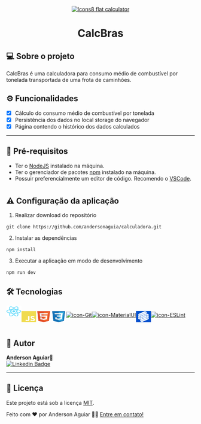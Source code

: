 <p align="center">
 <a title="Icons8, MIT &lt;http://opensource.org/licenses/mit-license.php&gt;, via Wikimedia Commons" href="https://commons.wikimedia.org/wiki/File:Icons8_flat_calculator.svg"><img width="100" alt="Icons8 flat calculator" src="https://upload.wikimedia.org/wikipedia/commons/thumb/7/71/Icons8_flat_calculator.svg/512px-Icons8_flat_calculator.svg.png"></a>
</p>

[circleci-image]: https://img.shields.io/circleci/build/github/nestjs/nest/master?token=abc123def456
[circleci-url]: https://circleci.com/gh/nestjs/nest

# <p align="center">CalcBras</p>

## 💻 Sobre o projeto

CalcBras é uma calculadora para consumo médio de combustível por tonelada transportada de uma frota de caminhões.

## ⚙️ Funcionalidades

- [x] Cálculo do consumo médio de combustível por tonelada
- [x] Persistência dos dados no local storage do navegador
- [x] Página contendo o histórico dos dados calculados
---

## :construction: Pré-requisitos
- Ter o [NodeJS](https://nodejs.org/en/) instalado na máquina.
- Ter o gerenciador de pacotes [npm](https://www.npmjs.com/) instalado na máquina.
- Possuir preferencialmente um editor de código. Recomendo o [VSCode](https://code.visualstudio.com/).
#

## :warning: Configuração da aplicação

1) Realizar download do repositório 
```
git clone https://github.com/andersonaguia/calculadora.git
```
2) Instalar as dependências 
```
npm install
``` 
3) Executar a aplicação em modo de desenvolvimento
```
npm run dev
```

## 🛠 Tecnologias

<div align=center> 
<div style="display: flex; align-items: flex-start;">
<a href="https://pt-br.reactjs.org/" target="blank"><img src="https://raw.githubusercontent.com/devicons/devicon/master/icons/react/react-original.svg" align="center" alt="icon-React" height="30" width="40" /></a>

<a href="https://developer.mozilla.org/pt-BR/docs/Web/JavaScript" target="blank"><img src="https://raw.githubusercontent.com/devicons/devicon/master/icons/javascript/javascript-plain.svg" align="center" alt="icon-JavaScript" height="30" width="40" /></a>

<a href="https://developer.mozilla.org/en-US/docs/Glossary/HTML5" target="blank"><img src="https://raw.githubusercontent.com/devicons/devicon/master/icons/html5/html5-original.svg" align="center" alt="icon-Html5" height="30" width="40" /></a>

<a href="https://developer.mozilla.org/pt-BR/docs/Web/CSS" target="blank"><img src="https://raw.githubusercontent.com/devicons/devicon/master/icons/css3/css3-original.svg" align="center" alt="icon-CSS3" height="30" width="40" /></a>

<a href="https://git-scm.com/" target="blank"><img src="https://cdn.jsdelivr.net/gh/devicons/devicon/icons/git/git-original.svg" align="center" alt="icon-Git" height="30" width="40" /></a>

<a href="https://mui.com/" target="blank"><img src="https://cdn.jsdelivr.net/gh/devicons/devicon/icons/materialui/materialui-original.svg" align="center" alt="icon-MaterialUI" height="30" width="40" /></a>

<a href="https://formik.org/" target="blank"><img src="./public/formik.svg" align="center" alt="icon-Formik" height="30" width="40" /></a>          

<a href="https://eslint.org/" target="blank"><img src="https://cdn.jsdelivr.net/gh/devicons/devicon/icons/eslint/eslint-original.svg" align="center" alt="icon-ESLint" height="30" width="40" /></a>
</div>
</div>

## 🦸 Autor
 <b>Anderson Aguiar</b>🚀
 <br />
[![Linkedin Badge](https://img.shields.io/badge/LinkedIn-0077B5?style=for-the-badge&logo=linkedin&logoColor=white&link=https://www.linkedin.com/in/andersonlaguiar/)](https://www.linkedin.com/in/andersonlaguiar/) 

---

## 📝 Licença

Este projeto está sob a licença [MIT](./LICENSE).

Feito com ❤️ por Anderson Aguiar 👋🏽 [Entre em contato!](https://www.linkedin.com/in/andersonlaguiar/)